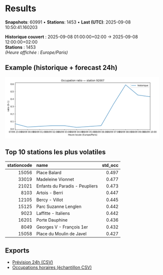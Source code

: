 # Results

**Snapshots**: 60991  •  **Stations**: 1453  •  **Last (UTC)**: 2025-09-08 10:50:41.160203

**Historique couvert** : 2025-09-08 01:00:00+02:00 → 2025-09-08 12:00:00+02:00  
**Stations** : 1453  
*(Heure affichée : Europe/Paris)*

## Example (historique + forecast 24h)
![sample](assets/sample_forecast.png)

## Top 10 stations les plus volatiles
|   stationcode | name                           |   std_occ |
|--------------:|:-------------------------------|----------:|
|         15056 | Place Balard                   |     0.497 |
|         33019 | Madeleine Vionnet              |     0.477 |
|         21021 | Enfants du Paradis - Peupliers |     0.473 |
|          8103 | Artois - Berri                 |     0.447 |
|         12105 | Bercy - Villot                 |     0.445 |
|         15125 | Parc Suzanne Lenglen           |     0.442 |
|          9023 | Laffitte - Italiens            |     0.442 |
|         16201 | Porte Dauphine                 |     0.436 |
|          8049 | Georges V - François 1er       |     0.432 |
|         15058 | Place du Moulin de Javel       |     0.427 |

## Exports
- [Prévision 24h (CSV)](exports/velib_forecast_24h.csv)
- [Occupations horaires (échantillon CSV)](exports/velib_hourly.csv)